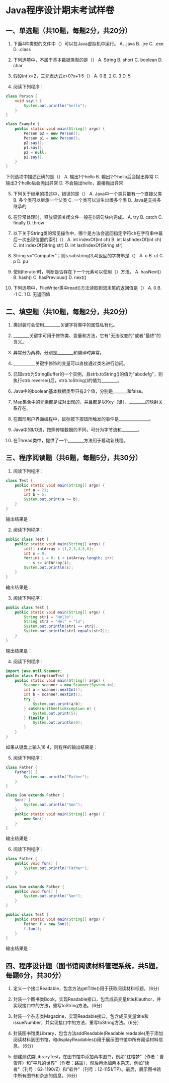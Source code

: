 # Java程序设计期末考试样卷

## 一、单选题（共10题，每题2分，共20分）

1. 下面4种类型的文件中（）可以在Java虚拟机中运行。
   A. .java
   B. .jre
   C. .exe
   D. .class

2. 下列选项中，不属于基本数据类型的是（）
   A. String
   B. short
   C. boolean
   D. char

3. 假设int x=2，三元表达式x>0?x+1:5（）
   A. 0
   B. 2
   C. 3
   D. 5

4. 阅读下列程序：
```java
class Person {
    void say() {
        System.out.println("hello");
    }
}

class Example {
    public static void main(String[] args) {
        Person p2 = new Person();
        Person p1 = new Person();
        p2.say();
        p1.say();
        p2 = null;
        p2.say();
    }
}
```
下列选项中描述正确的是（）
A. 输出1个hello
B. 输出2个hello后会抛出异常
C. 输出3个hello后会抛出异常
D. 不会输出hello，直接抛出异常

5. 下列关于继承的描述中，错误的是（）
   A. Java中一个类只能有一个直接父类
   B. 多个类可以继承一个父类
   C. 一个类可以派生出很多个类
   D. Java是支持多继承的

6. 在异常处理时，释放资源关闭文件一般在()语句块内完成。
   A. try
   B. catch
   C. finally
   D. throw

7. 以下关于String类的常见操作中，哪个是方法会返回指定字符ch在字符串中最后一次出现位置的索引（）
   A. int indexOf(int ch)
   B. int lastIndexOf(int ch)
   C. int indexOf(String str)
   D. int lastIndexOf(String str)

8. String s="Computer"；则s.substring(3,4)返回的字符串是（）
   A. u
   B. ut
   C. p
   D. pu

9. 使用Iterator时，判断是否存在下一个元素可以使用（）方法。
   A. hasNext()
   B. hash()
   C. hasPrevious()
   D. next()

10. 下列选项中，FileWriter类中read()方法读取到流末尾的返回值是（）
    A. 0
    B. -1
    C. 1
    D. 无返回值

## 二、填空题（共10题，每题2分，共20分）

1. 类封装时会使用________关键字将类中的属性私有化。

2. ________关键字可用于修饰类、变量和方法，它有"无法改变的"或者"最终"的含义。

3. 异常分为两种，分别是________和编译时异常。

4. ___________关键字修饰的变量可以直接通过类名进行访问。

5. 已知strb为StringBuffer的一个实例，且strb.toString()的值为"abcdefg"，则执行strb.reverse()后，strb.toString()的值为________。

6. Java中的boolean基本数据类型只有2个值，分别是_______和false。

7. Map集合中的元素都是成对出现的，并且都是以Key（键）、________的映射关系存在。

8. 在图形用户界面编程中，鼠标按下按钮所触发的事件是_______________。

9. Java中的I/O流，按照传输数据的不同，可分为字节流和________。

10. 在Thread类中，提供了一个________方法用于启动新线程。

## 三、程序阅读题（共6题，每题5分，共30分）

1. 阅读下列程序：
```java
class Test {
    public static void main(String[] args) {
        int a = 21;
        int b = 5;
        System.out.print(a >= b);
    }
}
```
输出结果是：

2. 阅读下列程序：
```java
public class Test {
    public static void main(String[] args) {
        int[] intArray = {1,2,3,4,5,6};
        int s = 0;
        for(int i = 0; i < intArray.length; i++)
            s += intArray[i];
        System.out.println(s);
    }
}
```
输出结果是：

3. 阅读下列程序：
```java
public class Test {
    public static void main(String[] args) {
        String str1 = "Hello";
        String str2 = "Hel" + "lo";
        System.out.println(str1 == str2);
        System.out.println(str1.equals(str2));
    }
}
```
输出结果是：

4. 阅读下列程序：
```java
import java.util.Scanner;
public class ExceptionTest {
    public static void main(String[] args) {
        Scanner scanner = new Scanner(System.in);
        int a = scanner.nextInt();
        int b = scanner.nextInt();
        try {
            System.out.print(a/b);
        } catch(ArithmeticException e) {
            System.out.print(5);
        } finally {
            System.out.println(0);
        }
    }
}
```
如果从键盘上输入16 4，则程序的输出结果是：

5. 阅读下列程序：
```java
class Father {
    Father() {
        System.out.println("Father");
    }
}

class Son extends Father {
    Son() {
        System.out.println("Son");
    }
    public static void main(String[] args) {
        new Son();
    }
}
```
输出结果是：

6. 阅读下列程序：
```java
class Father {
    public void fun() {
        System.out.println("Father");
    }
}

class Son extends Father {
    public void fun() {
        System.out.println("Son");
    }
}

public class Test {
    public static void main(String[] args) {
        Father f = new Son();
        f.fun();
    }
}
```
输出结果是：

## 四、程序设计题（图书馆阅读材料管理系统，共5题，每题6分，共30分）

1. 定义一个接口Readable，包含方法getTitle()用于获取阅读材料标题。（6分）

2. 封装一个图书类Book，实现Readable接口，包含成员变量title和author，并实现接口中的方法，重写toString方法。（6分）

3. 封装一个杂志类Magazine，实现Readable接口，包含成员变量title和issueNumber，并实现接口中的方法，重写toString方法。（6分）

4. 封装图书馆类Library，包含方法addReadable(Readable readable)用于添加阅读材料到图书馆，和displayReadables()用于展示图书馆中所有阅读材料信息。（6分）

5. 创建测试类LibraryTest，在图书馆中添加两本图书，例如"红楼梦"（作者：曹雪芹）和"平凡的世界"（作者：路遥），然后再添加两本杂志，例如"读者"（刊号：62-1190/Z）和"软件"（刊号：12-1151/TP）。最后，展示图书馆中所有图书和杂志的信息。（6分）

